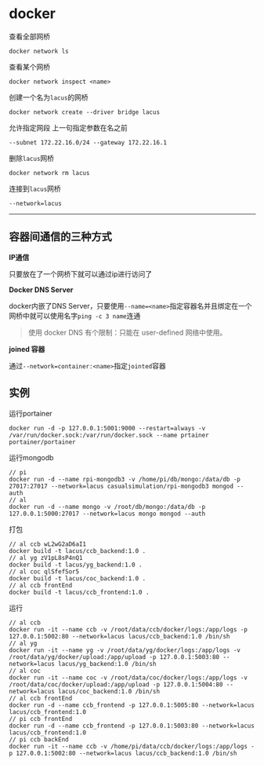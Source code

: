 # docker
查看全部网桥
```
docker network ls
```
查看某个网桥
```
docker network inspect <name>
```
创建一个名为`lacus`的网桥
```
docker network create --driver bridge lacus
```
允许指定网段 上一句指定参数在名之前
```
--subnet 172.22.16.0/24 --gateway 172.22.16.1
```
删除`lacus`网桥
```
docker network rm lacus
```
连接到`lacus`网桥
```
--network=lacus
```
---
## 容器间通信的三种方式
**IP通信**

只要放在了一个网桥下就可以通过ip进行访问了

**Docker DNS Server**

docker内嵌了DNS Server，只要使用`--name=<name>`指定容器名并且绑定在一个网桥中就可以使用名字`ping -c 3 name`连通
> 使用 docker DNS 有个限制：只能在 user-defined 网络中使用。

**joined 容器**

通过`--network=container:<name>`指定`jointed`容器

## 实例
运行portainer
```
docker run -d -p 127.0.0.1:5001:9000 --restart=always -v /var/run/docker.sock:/var/run/docker.sock --name prtainer  portainer/portainer
```
运行mongodb
```
// pi
docker run -d --name rpi-mongodb3 -v /home/pi/db/mongo:/data/db -p 27017:27017 --network=lacus casualsimulation/rpi-mongodb3 mongod --auth
// al
docker run -d --name mongo -v /root/db/mongo:/data/db -p 127.0.0.1:5000:27017 --network=lacus mongo mongod --auth
```
打包
```
// al ccb wL2wG2aD6aI1
docker build -t lacus/ccb_backend:1.0 .
// al yg zV1pL8sP4nQ1
docker build -t lacus/yg_backend:1.0 .
// al coc qlSfefSor5
docker build -t lacus/coc_backend:1.0 .
// al ccb frontEnd
docker build -t lacus/ccb_frontend:1.0 .
```
运行
```
// al ccb
docker run -it --name ccb -v /root/data/ccb/docker/logs:/app/logs -p 127.0.0.1:5002:80 --network=lacus lacus/ccb_backend:1.0 /bin/sh
// al yg
docker run -it --name yg -v /root/data/yg/docker/logs:/app/logs -v /root/data/yg/docker/upload:/app/upload -p 127.0.0.1:5003:80 --network=lacus lacus/yg_backend:1.0 /bin/sh
// al coc
docker run -it --name coc -v /root/data/coc/docker/logs:/app/logs -v /root/data/coc/docker/upload:/app/upload -p 127.0.0.1:5004:80 --network=lacus lacus/coc_backend:1.0 /bin/sh
// al ccb frontEnd
docker run -d --name ccb_frontend -p 127.0.0.1:5005:80 --network=lacus lacus/ccb_frontend:1.0
// pi ccb frontEnd
docker run -d --name ccb_frontend -p 127.0.0.1:5003:80 --network=lacus lacus/ccb_frontend:1.0
// pi ccb backEnd
docker run -it --name ccb -v /home/pi/data/ccb/docker/logs:/app/logs -p 127.0.0.1:5002:80 --network=lacus lacus/ccb_backend:1.0 /bin/sh
```